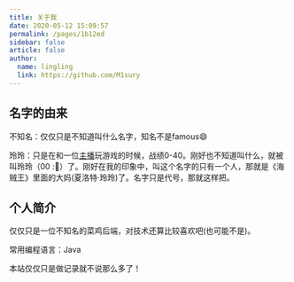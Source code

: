 ```yaml
---
title: 关于我
date: 2020-05-12 15:09:57
permalink: /pages/1b12ed
sidebar: false
article: false
author: 
  name: lingling
  link: https://github.com/M1sury
---
```


## 名字的由来

不知名：仅仅只是不知道叫什么名字，知名不是famous:smile:

玲玲：只是在和一位[主播](https://space.bilibili.com/3320459)玩游戏的时候，战绩0-40。刚好也不知道叫什么，就被叫玲玲（00 ::triumph:）了。刚好在我的印象中，叫这个名字的只有一个人，那就是《海贼王》里面的大妈(夏洛特·玲玲)了。名字只是代号，那就这样把。



## 个人简介

仅仅只是一位不知名的菜鸡后端，对技术还算比较喜欢吧(也可能不是)。

常用编程语言：Java

本站仅仅只是做记录就不说那么多了！
